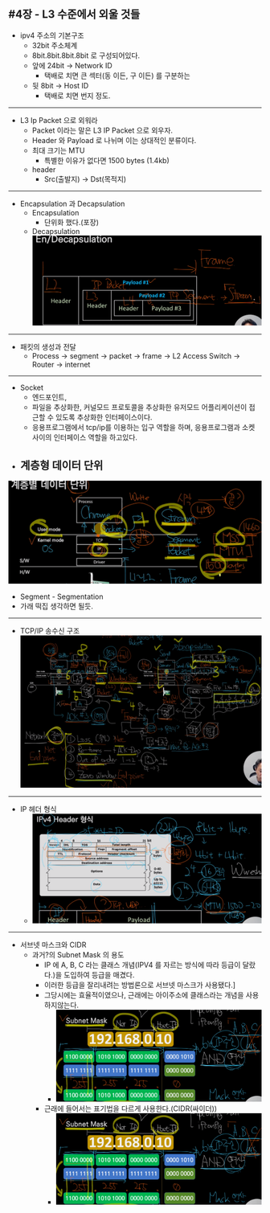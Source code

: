 #4장 - L3 수준에서 외울 것들
---
- ipv4 주소의 기본구조
  - 32bit 주소체계
  - 8bit.8bit.8bit.8bit 로 구성되어있다.
  - 앞에 24bit -> Network ID
    - 택배로 치면 큰 섹터(동 이든, 구 이든) 를 구분하는
  - 뒷 8bit -> Host ID
    - 택배로 치면 번지 정도.

---
- L3 Ip Packet 으로 외워라
  - Packet 이라는 말은 L3 IP Packet 으로 외우자.
  - Header 와 Payload 로 나뉘며 이는 상대적인 분류이다.
  - 최대 크기는 MTU
    - 특별한 이유가 없다면 1500 bytes (1.4kb)
  - header
    - Src(출발지) -> Dst(목적지)

---
- Encapsulation 과 Decapsulation
  - Encapsulation
    - 단위화 했다.(포장)
  - Decapsulation
![img.png](img.png)


---
- 패킷의 생성과 전달
  - Process -> segment -> packet -> frame -> L2 Access Switch -> Router -> internet

---
- Socket
  - 엔드포인트, 
  - 파일을 추상화한, 커널모드 프로토콜을 추상화한 유저모드 어플리케이션이 접근할 수 있도록 추상화한 인터페이스이다.
  - 응용프로그램에서 tcp/ip를 이용하는 입구 역할을 하며, 응용프로그램과 소켓 사이의 인터페이스 역할을 하고있다.
- 계층형 데이터 단위
  - 
![img_1.png](img_1.png)
  - Segment - Segmentation
  - 가래 떡집 생각하면 될듯.

---
- TCP/IP 송수신 구조
![img_2.png](img_2.png)

---
- IP 헤더 형식
  - ![img_3.png](img_3.png)

---
- 서브넷 마스크와 CIDR
  - 과거?의 Subnet Mask 의 용도
    - IP 에  A, B, C 라는 클래스 개념(IPV4 를 자르는 방식에 따라 등급이 달랐다.)을 도입하여 등급을 매겼다.
    - 이러한 등급을 잘리내려는 방법론으로 서브넷 마스크가 사용됐다.]
    - 그당시에는 효율적이였으나, 근래에는 아이주소에 클래스라는 개념을 사용하지않는다.
      - ![img_4.png](img_4.png)
    - 근래에 들어서는 표기법을 다르게 사용한다.(CIDR(싸이더))
      - ![img_5.png](img_5.png)


  